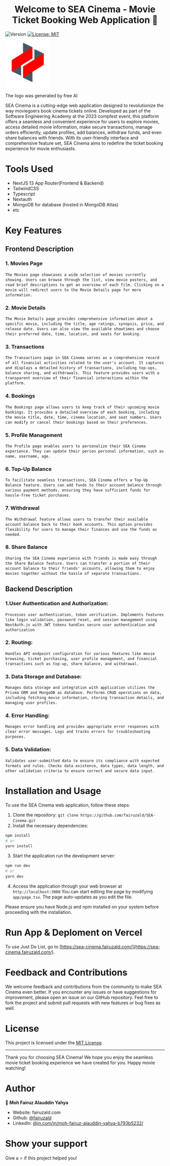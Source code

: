 <h1 align="center">Welcome to SEA Cinema - Movie Ticket Booking Web Application 👋</h1>
<p>
  <img alt="Version" src="https://img.shields.io/badge/version-0.1.0-blue.svg?cacheSeconds=2592000" />
  <a href="#" target="_blank">
    <img alt="License: MIT" src="https://img.shields.io/badge/License-MIT-yellow.svg" />
  </a>
</p>

![SEA Cinema Logo](./public/logo.png)

<p>The logo was generated by free AI</p>

SEA Cinema is a cutting-edge web application designed to revolutionize the way moviegoers book cinema tickets online. Developed as part of the Software Engineering Academy at the 2023 compfest event, this platform offers a seamless and convenient experience for users to explore movies, access detailed movie information, make secure transactions, manage orders efficiently, update profiles, add balances, withdraw funds, and even share balances with friends. With its user-friendly interface and comprehensive feature set, SEA Cinema aims to redefine the ticket booking experience for movie enthusiasts.

# Tools Used

- NextJS 13 App Router(Frontend & Backend)
- TailwindCSS
- Typescript
- Nextauth
- MongoDB for database (hosted in MongoDB Atlas)
- etc

# Key Features

## Frontend Description

### 1. Movies Page

    The Movies page showcases a wide selection of movies currently showing. Users can browse through the list, view movie posters, and read brief descriptions to get an overview of each film. Clicking on a movie will redirect users to the Movie Details page for more information.

### 2. Movie Details

    The Movie Details page provides comprehensive information about a specific movie, including the title, age ratings, synopsis, price, and release date. Users can also view the available showtimes and choose their preferred date, time, location, and seats for booking.

### 3. Transactions

    The Transactions page in SEA Cinema serves as a comprehensive record of all financial activities related to the user's account. It captures and displays a detailed history of transactions, including top-ups, balance sharing, and withdrawals. This feature provides users with a transparent overview of their financial interactions within the platform.

### 4. Bookings

    The Bookings page allows users to keep track of their upcoming movie bookings. It provides a detailed overview of each booking, including the movie title, date, time, cinema location, and seat numbers. Users can modify or cancel their bookings based on their preferences.

### 5. Profile Management

    The Profile page enables users to personalize their SEA Cinema experience. They can update their perion personal information, such as name, username, age.

### 6. Top-Up Balance

    To facilitate seamless transactions, SEA Cinema offers a Top-Up Balance feature. Users can add funds to their account balance through various payment methods, ensuring they have sufficient funds for hassle-free ticket purchases.

### 7. Withdrawal

    The Withdrawal feature allows users to transfer their available account balance back to their bank accounts. This option provides flexibility for users to manage their finances and use the funds as needed.

### 8. Share Balance

    Sharing the SEA Cinema experience with friends is made easy through the Share Balance feature. Users can transfer a portion of their account balance to their friends' accounts, allowing them to enjoy movies together without the hassle of separate transactions.

## Backend Description

### 1.User Authentication and Authorization:

    Processes user authentication, token verification. Implements features like login validation, password reset, and session management using NextAuth.js with JWT tokens handles secure user authentication and authorization

### 2. Routing:

    Handles API endpoint configuration for various features like movie browsing, ticket purchasing, user profile management, and financial transactions such as top-up, share balance, and withdrawal.

### 3. Data Storage and Database:

    Manages data storage and integration with application utilizes the Prisma ORM and MongoDB as database. Performs CRUD operations on data, including fetching movie information, storing transaction details, and managing user profiles.

### 4. Error Handling:

    Manages error handling and provides appropriate error responses with clear error messages. Logs and tracks errors for troubleshooting purposes.

### 5. Data Validation:

    Validates user-submitted data to ensure its compliance with expected formats and rules. Checks data existence, data types, data length, and other validation criteria to ensure correct and secure data input.

# Installation and Usage

To use the SEA Cinema web application, follow these steps:

1. Clone the repository: `git clone https://github.com/fairuzald/SEA-Cinema.git`
2. Install the necessary dependencies:

```bash
npm install
# or
yarn install
```

3. Start the application run the development server:

```bash
npm run dev
# or
yarn dev
```

4. Access the application through your web browser at `http://localhost:3000`
   You can start editing the page by modifying `app/page.tsx`. The page auto-updates as you edit the file.

Please ensure you have Node.js and npm installed on your system before proceeding with the installation.

# Run App & Deploment on Vercel

To use Just Do List, go to
[https://sea-cinema.fairuzald.com/](https://sea-cinema.fairuzald.com/).

# Feedback and Contributions

We welcome feedback and contributions from the community to make SEA Cinema even better. If you encounter any issues or have suggestions for improvement, please open an issue on our GitHub repository. Feel free to fork the project and submit pull requests with new features or bug fixes as well.

# License

This project is licensed under the [MIT License](https://opensource.org/licenses/MIT).

---

Thank you for choosing SEA Cinema! We hope you enjoy the seamless movie ticket booking experience we have created for you. Happy movie watching!

# Author

👤 **Moh Fairuz Alauddin Yahya**

- Website: fairuzald.com
- Github: [@fairuzald](https://github.com/fairuzald)
- LinkedIn: [@in.com\/in\/moh-fairuz-alauddin-yahya-b793b5232\/](https://linkedin.com/in/in.com/in/moh-fairuz-alauddin-yahya-b793b5232/)

# Show your support

Give a ⭐️ if this project helped you!
